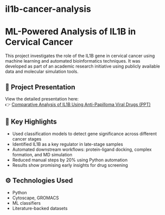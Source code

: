 # il1b-cancer-analysis
# ML-Powered Analysis of IL1B in Cervical Cancer

This project investigates the role of the IL1B gene in cervical cancer using machine learning and automated bioinformatics techniques. It was developed as part of an academic research initiative using publicly available data and molecular simulation tools.

## 📄 Project Presentation
View the detailed presentation here:  
👉 [Comparative Analysis of IL1B Using Anti-Papilloma Viral Drugs (PPT)](COMPARATIVE%20ANALYSIS%20OF%20IL1B%20FOR%20DIFFERENT%20STAGE%20OF%20CERVICAL%20CANCER%20USING%20ANTI-PAPILLOMA%20VIRAL%20DRUGS.pdf.pptx)

## 🧠 Key Highlights
- Used classification models to detect gene significance across different cancer stages  
- Identified IL1B as a key regulator in late-stage samples  
- Automated downstream workflows: protein-ligand docking, complex formation, and MD simulation  
- Reduced manual steps by 20% using Python automation  
- Results show promising early insights for drug screening

## ⚙️ Technologies Used
- Python  
- Cytoscape, GROMACS  
- ML classifiers  
- Literature-backed datasets  
